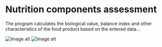 # Nutrition components assessment  

The program calculates the biological value, balance index and other characteristics of the food product based on the entered data...

 ![Image alt](https://github.com/vaedermakar255/Nutrition_components_assessment/raw/master/images/image1.PNG)
 ![Image alt](https://github.com/vaedermakar255/Nutrition_components_assessment/raw/master/images/image2.PNG)


